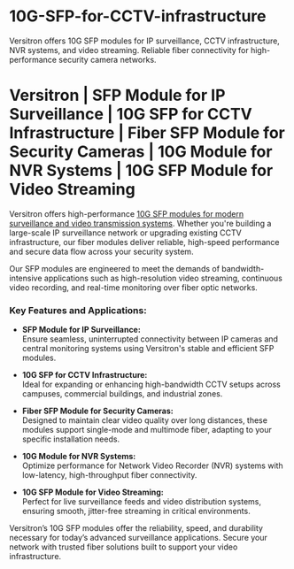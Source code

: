 # 10G-SFP-for-CCTV-infrastructure
Versitron offers 10G SFP modules for IP surveillance, CCTV infrastructure, NVR systems, and video streaming. Reliable fiber connectivity for high-performance security camera networks.

# Versitron | SFP Module for IP Surveillance | 10G SFP for CCTV Infrastructure | Fiber SFP Module for Security Cameras | 10G Module for NVR Systems | 10G SFP Module for Video Streaming

Versitron offers high-performance [10G SFP modules for modern surveillance and video transmission systems](https://www.versitron.com/collections/10gb-sfp-modules). Whether you're building a large-scale IP surveillance network or upgrading existing CCTV infrastructure, our fiber modules deliver reliable, high-speed performance and secure data flow across your security system.

Our SFP modules are engineered to meet the demands of bandwidth-intensive applications such as high-resolution video streaming, continuous video recording, and real-time monitoring over fiber optic networks.

### Key Features and Applications:

- **SFP Module for IP Surveillance:**  
  Ensure seamless, uninterrupted connectivity between IP cameras and central monitoring systems using Versitron's stable and efficient SFP modules.

- **10G SFP for CCTV Infrastructure:**  
  Ideal for expanding or enhancing high-bandwidth CCTV setups across campuses, commercial buildings, and industrial zones.

- **Fiber SFP Module for Security Cameras:**  
  Designed to maintain clear video quality over long distances, these modules support single-mode and multimode fiber, adapting to your specific installation needs.

- **10G Module for NVR Systems:**  
  Optimize performance for Network Video Recorder (NVR) systems with low-latency, high-throughput fiber connectivity.

- **10G SFP Module for Video Streaming:**  
  Perfect for live surveillance feeds and video distribution systems, ensuring smooth, jitter-free streaming in critical environments.

Versitron’s 10G SFP modules offer the reliability, speed, and durability necessary for today’s advanced surveillance applications. Secure your network with trusted fiber solutions built to support your video infrastructure.

